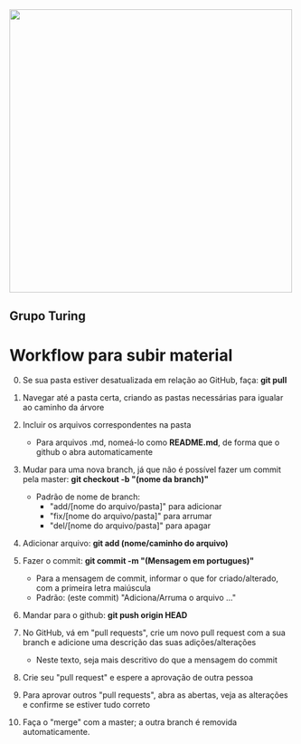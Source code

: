 <img src="https://i.ibb.co/DtHQ3FG/802x265-Logo-GT.png" width="500">

## Grupo Turing
# Workflow para subir material

0) Se sua pasta estiver desatualizada em relação ao GitHub, faça:
**git pull**

1) Navegar até a pasta certa, criando as pastas necessárias para igualar ao caminho da árvore

2) Incluir os arquivos correspondentes na pasta
    - Para arquivos .md, nomeá-lo como **README.md**, de forma que o github o abra automaticamente

3) Mudar para uma nova branch, já que não é possível fazer um commit pela master: **git checkout -b "(nome da branch)"**

    - Padrão de nome de branch:
        - "add/[nome do arquivo/pasta]" para adicionar
        - "fix/[nome do arquivo/pasta]" para arrumar
        - "del/[nome do arquivo/pasta]" para apagar

4) Adicionar arquivo: **git add (nome/caminho do arquivo)** 

5) Fazer o commit: **git commit -m "(Mensagem em portugues)"**
    
    - Para a mensagem de commit, informar o que for criado/alterado, com a primeira letra maiúscula
    - Padrão: (este commit) "Adiciona/Arruma o arquivo ..."



6) Mandar para o github: **git push origin HEAD**

7) No GitHub, vá em "pull requests", crie um novo pull request com a sua branch e adicione uma descrição das suas adições/alterações

    - Neste texto, seja mais descritivo do que a mensagem do commit

8) Crie seu "pull request" e espere a aprovação de outra pessoa

9) Para aprovar outros "pull requests", abra as abertas, veja as alterações e confirme se estiver tudo correto

10) Faça o "merge" com a master; a outra branch é removida automaticamente.